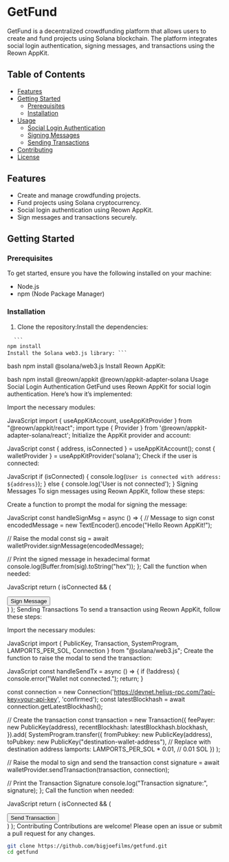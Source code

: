 # GetFund

GetFund is a decentralized crowdfunding platform that allows users to create and fund projects using Solana blockchain. The platform integrates social login authentication, signing messages, and transactions using the Reown AppKit.

## Table of Contents

- [Features](#features)
- [Getting Started](#getting-started)
  - [Prerequisites](#prerequisites)
  - [Installation](#installation)
- [Usage](#usage)
  - [Social Login Authentication](#social-login-authentication)
  - [Signing Messages](#signing-messages)
  - [Sending Transactions](#sending-transactions)
- [Contributing](#contributing)
- [License](#license)

## Features

- Create and manage crowdfunding projects.
- Fund projects using Solana cryptocurrency.
- Social login authentication using Reown AppKit.
- Sign messages and transactions securely.

## Getting Started

### Prerequisites

To get started, ensure you have the following installed on your machine:

- Node.js
- npm (Node Package Manager)

### Installation

1. Clone the repository:Install the dependencies:

<pre> <code> ```
npm install
Install the Solana web3.js library: ``` </code> </pre>

bash
npm install @solana/web3.js
Install Reown AppKit:

bash
npm install @reown/appkit @reown/appkit-adapter-solana
Usage
Social Login Authentication
GetFund uses Reown AppKit for social login authentication. Here’s how it’s implemented:

Import the necessary modules:

JavaScript
import { useAppKitAccount, useAppKitProvider } from "@reown/appkit/react";
import type { Provider } from '@reown/appkit-adapter-solana/react';
Initialize the AppKit provider and account:

JavaScript
const { address, isConnected } = useAppKitAccount();
const { walletProvider } = useAppKitProvider<Provider>('solana');
Check if the user is connected:

JavaScript
if (isConnected) {
  console.log(`User is connected with address: ${address}`);
} else {
  console.log('User is not connected');
}
Signing Messages
To sign messages using Reown AppKit, follow these steps:

Create a function to prompt the modal for signing the message:

JavaScript
const handleSignMsg = async () => {
  // Message to sign
  const encodedMessage = new TextEncoder().encode("Hello Reown AppKit!");

  // Raise the modal
  const sig = await walletProvider.signMessage(encodedMessage);

  // Print the signed message in hexadecimal format
  console.log(Buffer.from(sig).toString("hex"));
};
Call the function when needed:

JavaScript
return (
  isConnected && (
    <div>
      <button onClick={handleSignMsg}>Sign Message</button>
    </div>
  )
);
Sending Transactions
To send a transaction using Reown AppKit, follow these steps:

Import the necessary modules:

JavaScript
import { PublicKey, Transaction, SystemProgram, LAMPORTS_PER_SOL, Connection } from "@solana/web3.js";
Create the function to raise the modal to send the transaction:

JavaScript
const handleSendTx = async () => {
  if (!address) {
    console.error("Wallet not connected.");
    return;
  }

  const connection = new Connection('https://devnet.helius-rpc.com/?api-key=your-api-key', 'confirmed');
  const latestBlockhash = await connection.getLatestBlockhash();

  // Create the transaction
  const transaction = new Transaction({
    feePayer: new PublicKey(address),
    recentBlockhash: latestBlockhash.blockhash,
  }).add(
    SystemProgram.transfer({
      fromPubkey: new PublicKey(address),
      toPubkey: new PublicKey("destination-wallet-address"), // Replace with destination address
      lamports: LAMPORTS_PER_SOL * 0.01, // 0.01 SOL
    })
  );

  // Raise the modal to sign and send the transaction
  const signature = await walletProvider.sendTransaction(transaction, connection);

  // Print the Transaction Signature
  console.log("Transaction signature:", signature);
};
Call the function when needed:

JavaScript
return (
  isConnected && (
    <div>
      <button onClick={handleSendTx}>Send Transaction</button>
    </div>
  )
);
Contributing
Contributions are welcome! Please open an issue or submit a pull request for any changes.



   ```bash
   git clone https://github.com/bigjoefilms/getfund.git
   cd getfund
